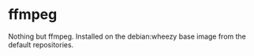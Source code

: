 # ffmpeg

Nothing but ffmpeg. Installed on the debian:wheezy base image from the default repositories.
